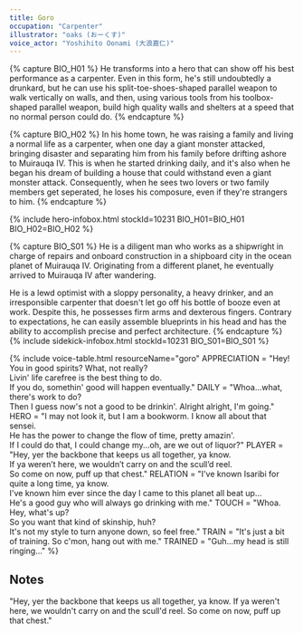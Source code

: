 ```yaml
---
title: Goro
occupation: "Carpenter"
illustrator: "oaks (おーくす)"
voice_actor: "Yoshihito Oonami (大浪嘉仁)"
---
```


{% capture BIO_H01 %}
He transforms into a hero that can show off his best performance as a carpenter.  Even in this form, he's still undoubtedly a drunkard, but he can use his split-toe-shoes-shaped parallel weapon to walk vertically on walls, and then, using various tools from his toolbox-shaped parallel weapon, build high quality walls and shelters at a speed that no normal person could do.
{% endcapture %}

{% capture BIO_H02 %}
In his home town, he was raising a family and living a normal life as a carpenter, when one day a giant monster attacked, bringing disaster and separating him from his family before drifting ashore to Muirauqa IV.  This is when he started drinking daily, and it's also when he began his dream of building a house that could withstand even a giant monster attack.  Consequently, when he sees two lovers or two family members get seperated, he loses his composure, even if they're strangers to him. 
{% endcapture %}

{% include hero-infobox.html stockId=10231 BIO_H01=BIO_H01 BIO_H02=BIO_H02 %}

{% capture BIO_S01 %}
He is a diligent man who works as a shipwright in charge of repairs and onboard construction in a shipboard city in the ocean planet of Muirauqa IV. Originating from a different planet, he eventually arrived to Muirauqa IV after wandering.

He is a lewd optimist with a sloppy personality, a heavy drinker, and an irresponsible carpenter that doesn't let go off his bottle of booze even at work. Despite this, he possesses firm arms and dexterous fingers. Contrary to expectations, he can easily assemble blueprints in his head and has the ability to accomplish precise and perfect architecture.
{% endcapture %}
{% include sidekick-infobox.html stockId=10231 BIO_S01=BIO_S01 %}

{% include voice-table.html resourceName="goro"
APPRECIATION = "Hey! You in good spirits? What, not really?<br>Livin' life carefree is the best thing to do.<br>If you do, somethin' good will happen eventually."
DAILY = "Whoa...what, there's work to do?<br>Then I guess now's not a good to be drinkin'. Alright alright, I'm going."
HERO = "I may not look it, but I am a bookworm. I know all about that sensei. <br>He has the power to change the flow of time, pretty amazin'.<br>If I could do that, I could change my...oh, are we out of liquor?"
PLAYER = "Hey, yer the backbone that keeps us all together, ya know.<br>If ya weren’t here, we wouldn’t carry on and the scull’d reel. <br>So come on now, puff up that chest."
RELATION = "I've known Isaribi for quite a long time, ya know.<br>I've known him ever since the day I came to this planet all beat up...<br>He's a good guy who will always go drinking with me."
TOUCH = "Whoa.  Hey, what's up?<br>So you want that kind of skinship, huh?<br>It's not my style to turn anyone down, so feel free."
TRAIN = "It's just a bit of training.  So c'mon, hang out with me."
TRAINED = "Guh...my head is still ringing..."
%}

## Notes

"Hey, yer the backbone that keeps us all together, ya know. If ya weren't here, we wouldn't carry on and the scull'd reel. So come on now, puff up that chest."
